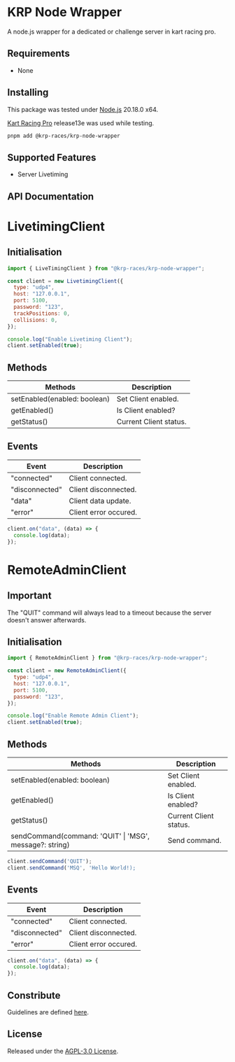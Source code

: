# KRP Node Wrapper

A node.js wrapper for a dedicated or challenge server in kart racing pro.

## Requirements

- None

## Installing

This package was tested under [Node.js](https://nodejs.org/en) 20.18.0 x64.

[Kart Racing Pro](https://kartracing-pro.com) release13e was used while testing.

```sh
pnpm add @krp-races/krp-node-wrapper
```

## Supported Features

- Server Livetiming

## API Documentation

# LivetimingClient

## Initialisation

```js
import { LiveTimingClient } from "@krp-races/krp-node-wrapper";

const client = new LivetimingClient({
  type: "udp4",
  host: "127.0.0.1",
  port: 5100,
  password: "123",
  trackPositions: 0,
  collisions: 0,
});

console.log("Enable Livetiming Client");
client.setEnabled(true);
```

## Methods

| Methods                      | Description            |
| ---------------------------- | ---------------------- |
| setEnabled(enabled: boolean) | Set Client enabled.    |
| getEnabled()                 | Is Client enabled?     |
| getStatus()                  | Current Client status. |

## Events

| Event          | Description           |
| -------------- | --------------------- |
| "connected"    | Client connected.     |
| "disconnected" | Client disconnected.  |
| "data"         | Client data update.   |
| "error"        | Client error occured. |

```js
client.on("data", (data) => {
  console.log(data);
});
```

# RemoteAdminClient

## Important

The "QUIT" command will always lead to a timeout because the server doesn't answer afterwards.

## Initialisation

```js
import { RemoteAdminClient } from "@krp-races/krp-node-wrapper";

const client = new RemoteAdminClient({
  type: "udp4",
  host: "127.0.0.1",
  port: 5100,
  password: "123",
});

console.log("Enable Remote Admin Client");
client.setEnabled(true);
```

## Methods

| Methods                                                 | Description            |
| ------------------------------------------------------- | ---------------------- |
| setEnabled(enabled: boolean)                            | Set Client enabled.    |
| getEnabled()                                            | Is Client enabled?     |
| getStatus()                                             | Current Client status. |
| sendCommand(command: 'QUIT' \| 'MSG', message?: string) | Send command.          |

```js
client.sendCommand('QUIT');
client.sendCommand('MSQ', 'Hello World!);
```

## Events

| Event          | Description           |
| -------------- | --------------------- |
| "connected"    | Client connected.     |
| "disconnected" | Client disconnected.  |
| "error"        | Client error occured. |

```js
client.on("data", (data) => {
  console.log(data);
});
```

## Constribute

Guidelines are defined [here](https://github.com/krp-races/krp-node-wrapper/blob/main/CONTRIBUTING.md).

## License

Released under the [AGPL-3.0 License](https://github.com/krp-races/krp-node-wrapper/blob/main/LICENSE).
